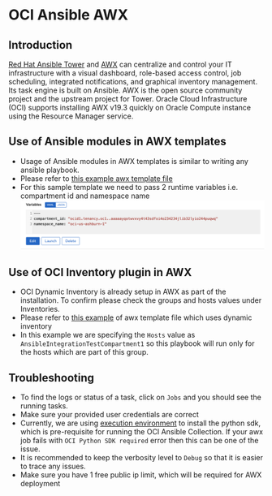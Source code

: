 # OCI Ansible AWX

## Introduction

[Red Hat Ansible Tower](https://docs.ansible.com/ansible-tower/latest/html/administration/index.html) and [AWX](https://github.com/ansible/awx) can centralize and control your IT infrastructure with a visual dashboard, role-based access control, job scheduling, integrated notifications, and graphical inventory management. Its task engine is built on Ansible. AWX is the open source community project and the upstream project for Tower.
Oracle Cloud Infrastructure (OCI) supports installing AWX v19.3 quickly on Oracle Compute instance using the Resource Manager service.

## Use of Ansible modules in AWX templates

- Usage of Ansible modules in AWX templates is similar to writing any ansible playbook.
- Please refer to [this example awx template file](https://github.com/oracle/oci-ansible-collection/blob/master/docs/guides/awx/awx_samples/list_objects.yaml)
- For this sample template we need to pass 2 runtime variables i.e. compartment id and namespace name
![AWX_runtime_variable.png](images/awx/AWX_runtime_variable.png)

## Use of OCI Inventory plugin in AWX

- OCI Dynamic Inventory is already setup in AWX as part of the installation. To confirm please check the groups and hosts values under Inventories.
- Please refer to [this example](https://github.com/oracle/oci-ansible-collection/blob/master/docs/guides/awx/awx_samples/sample_dynamic_inventory.yaml) of awx template file which uses dynamic inventory
- In this example we are specifying the `Hosts` value as `AnsibleIntegrationTestCompartment1` so this playbook will run only for the hosts which are part of this group.

## Troubleshooting

- To find the logs or status of a task, click on `Jobs` and you should see the running tasks.
- Make sure your provided user credentials are correct
- Currently, we are using [execution environment](https://docs.ansible.com/ansible-tower/latest/html/administration/external_execution_envs.html) to install the python sdk, which is pre-requisite for running the OCI Ansible Collection. If your awx job fails with `OCI Python SDK required` error then this can be one of the issue.
- It is recommended to keep the verbosity level to `Debug` so that it is easier to trace any issues.
- Make sure you have 1 free public ip limit, which will be required for AWX deployment

